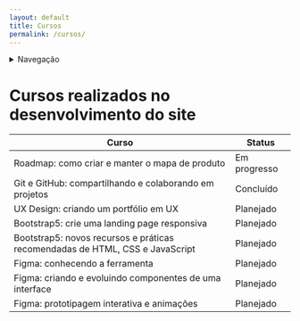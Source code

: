 ```yaml
---
layout: default
title: Cursos
permalink: /cursos/
---
```


<details>
    <summary>Navegação</summary>
    <ul>
        <li><a href="/readme/">README</a></li>
        <li><a href="/tasklist/">Task List</a></li>
        <li><a href="/cursos/">Cursos</a></li>
        <li><a href="/estrutura/">Estrutura</a></li>
        <li><a href="../index.html">Home</a></li>
    </ul>
</details>

# Cursos realizados no desenvolvimento do site

| Curso                                                                        | Status       |
| ---------------------------------------------------------------------------- | ------------ |
| Roadmap: como criar e manter o mapa de produto                               | Em progresso |
| Git e GitHub: compartilhando e colaborando em projetos                       | Concluído    |
| UX Design: criando um portfólio em UX                                        | Planejado    |
| Bootstrap5: crie uma landing page responsiva                                 | Planejado    |
| Bootstrap5: novos recursos e práticas recomendadas de HTML, CSS e JavaScript | Planejado    |
| Figma: conhecendo a ferramenta                                               | Planejado    |
| Figma: criando e evoluindo componentes de uma interface                      | Planejado    |
| Figma: prototipagem interativa e animações                                   | Planejado    |


